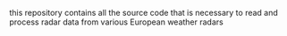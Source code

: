 this repository contains all the source code that is necessary to read and process radar data from various European weather radars

